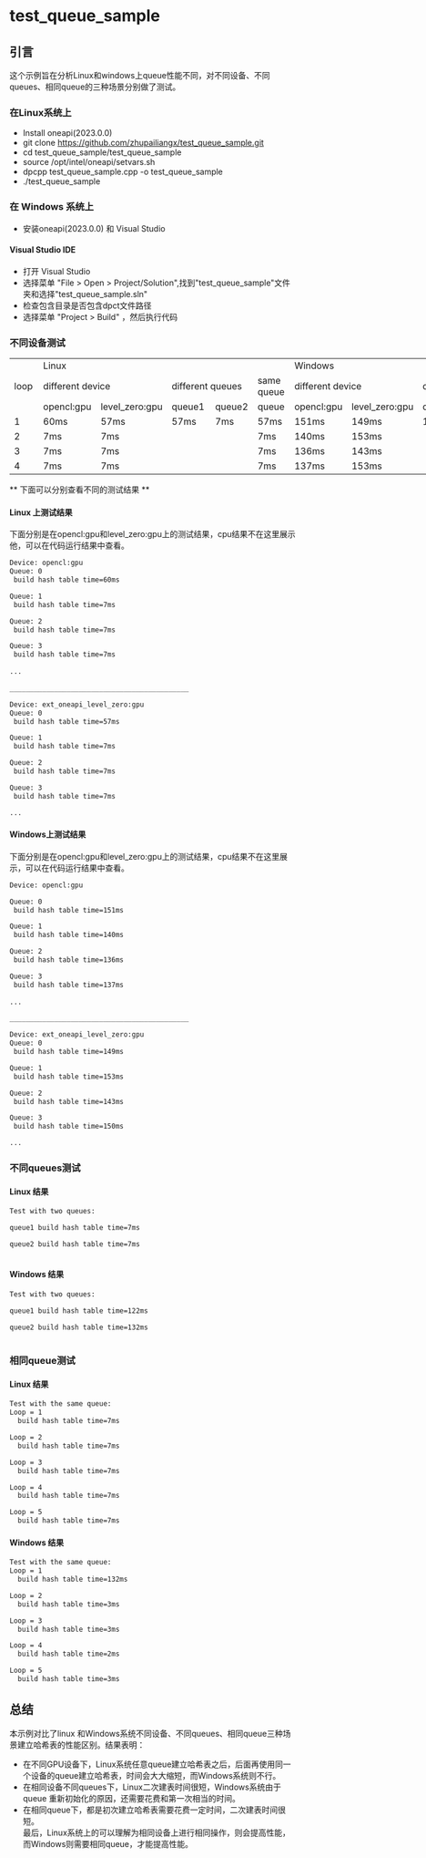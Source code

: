 # test_queue_sample
## 引言
这个示例旨在分析Linux和windows上queue性能不同，对不同设备、不同queues、相同queue的三种场景分别做了测试。

### 在Linux系统上
* Install oneapi(2023.0.0)
* git clone https://github.com/zhupailiangx/test_queue_sample.git
* cd test_queue_sample/test_queue_sample
* source /opt/intel/oneapi/setvars.sh
* dpcpp test_queue_sample.cpp -o test_queue_sample
* ./test_queue_sample

### 在 Windows 系统上
* 安装oneapi(2023.0.0) 和 Visual Studio

#### Visual Studio IDE
* 打开 Visual Studio
* 选择菜单 "File > Open > Project/Solution",找到"test_queue_sample"文件夹和选择"test_queue_sample.sln"
* 检查包含目录是否包含dpct文件路径
* 选择菜单 "Project > Build" ，然后执行代码
     

### 不同设备测试  
<body link="#0563C1" vlink="#954F72">

<table border=0 cellpadding=0 cellspacing=0 width=936 style='border-collapse:
 collapse;table-layout:fixed;width:702pt'>
 <col width=64 style='width:48pt'>
 <col width=108 span=2 style='mso-width-source:userset;mso-width-alt:3949;
 width:81pt'>
 <col width=113 style='mso-width-source:userset;mso-width-alt:4132;width:85pt'>
 <col width=83 span=2 style='mso-width-source:userset;mso-width-alt:3035;
 width:62pt'>
 <col width=76 style='mso-width-source:userset;mso-width-alt:2779;width:57pt'>
 <col width=100 style='mso-width-source:userset;mso-width-alt:3657;width:75pt'>
 <col width=64 style='width:48pt'>
 <col width=54 style='mso-width-source:userset;mso-width-alt:1974;width:41pt'>
 <col width=83 style='mso-width-source:userset;mso-width-alt:3035;width:62pt'>
 <tr height=20 style='height:15.0pt'>
  <td rowspan=3 height=60 class=xl65 width=64 style='height:45.0pt;width:48pt'>loop</td>
  <td colspan=5 class=xl65 width=495 style='border-left:none;width:371pt'>Linux</td>
  <td colspan=5 class=xl65 width=377 style='border-left:none;width:283pt'>Windows</td>
 </tr>
 <tr height=20 style='height:15.0pt'>
  <td colspan=2 height=20 class=xl65 style='height:15.0pt;border-left:none'>different
  device</td>
  <td colspan=2 class=xl65 style='border-left:none'>different queues</td>
  <td class=xl65 style='border-top:none;border-left:none'>same queue</td>
  <td colspan=2 class=xl65 style='border-left:none'>different device</td>
  <td colspan=2 class=xl65 style='border-left:none'>different queues</td>
  <td class=xl65 style='border-top:none;border-left:none'>same queue</td>
 </tr>
 <tr height=20 style='height:15.0pt'>
  <td height=20 class=xl65 style='height:15.0pt;border-top:none;border-left:
  none'>opencl:gpu</td>
  <td class=xl65 style='border-top:none;border-left:none'>level_zero:gpu</td>
  <td class=xl65 style='border-top:none;border-left:none'>queue1</td>
  <td class=xl65 style='border-top:none;border-left:none'>queue2</td>
  <td class=xl65 style='border-top:none;border-left:none'>queue</td>
  <td class=xl65 style='border-top:none;border-left:none'>opencl:gpu</td>
  <td class=xl65 style='border-top:none;border-left:none'>level_zero:gpu</td>
  <td class=xl65 style='border-top:none;border-left:none'>queue1</td>
  <td class=xl65 style='border-top:none;border-left:none'>queue2</td>
  <td class=xl65 style='border-top:none;border-left:none'>queue</td>
 </tr>
 <tr height=20 style='height:15.0pt'>
  <td height=20 class=xl65 style='height:15.0pt;border-top:none'>1</td>
  <td class=xl65 style='border-top:none;border-left:none'>60ms</td>
  <td class=xl65 style='border-top:none;border-left:none'>57ms</td>
  <td class=xl65 style='border-top:none;border-left:none'>57ms</td>
  <td class=xl65 style='border-top:none;border-left:none'>7ms</td>
  <td class=xl65 style='border-top:none;border-left:none'>57ms</td>
  <td class=xl65 style='border-top:none;border-left:none'>151ms</td>
  <td class=xl65 style='border-top:none;border-left:none'>149ms</td>
  <td class=xl65 style='border-top:none;border-left:none'>122ms</td>
  <td class=xl65 style='border-top:none;border-left:none'>132ms</td>
  <td class=xl65 style='border-top:none;border-left:none'>132ms</td>
 </tr>
 <tr height=20 style='height:15.0pt'>
  <td height=20 class=xl65 style='height:15.0pt;border-top:none'>2</td>
  <td class=xl65 style='border-top:none;border-left:none'>7ms</td>
  <td class=xl65 style='border-top:none;border-left:none'>7ms</td>
  <td class=xl65 style='border-top:none;border-left:none'>&nbsp;</td>
  <td class=xl65 style='border-top:none;border-left:none'>&nbsp;</td>
  <td class=xl65 style='border-top:none;border-left:none'>7ms</td>
  <td class=xl65 style='border-top:none;border-left:none'>140ms</td>
  <td class=xl65 style='border-top:none;border-left:none'>153ms</td>
  <td class=xl65 style='border-top:none;border-left:none'>&nbsp;</td>
  <td class=xl65 style='border-top:none;border-left:none'>&nbsp;</td>
  <td class=xl65 style='border-top:none;border-left:none'>3ms</td>
 </tr>
 <tr height=20 style='height:15.0pt'>
  <td height=20 class=xl65 style='height:15.0pt;border-top:none'>3</td>
  <td class=xl65 style='border-top:none;border-left:none'>7ms</td>
  <td class=xl65 style='border-top:none;border-left:none'>7ms</td>
  <td class=xl65 style='border-top:none;border-left:none'>&nbsp;</td>
  <td class=xl65 style='border-top:none;border-left:none'>&nbsp;</td>
  <td class=xl65 style='border-top:none;border-left:none'>7ms</td>
  <td class=xl65 style='border-top:none;border-left:none'>136ms</td>
  <td class=xl65 style='border-top:none;border-left:none'>143ms</td>
  <td class=xl65 style='border-top:none;border-left:none'>&nbsp;</td>
  <td class=xl65 style='border-top:none;border-left:none'>&nbsp;</td>
  <td class=xl65 style='border-top:none;border-left:none'>3ms</td>
 </tr>
 <tr height=20 style='height:15.0pt'>
  <td height=20 class=xl65 style='height:15.0pt;border-top:none'>4</td>
  <td class=xl65 style='border-top:none;border-left:none'>7ms</td>
  <td class=xl65 style='border-top:none;border-left:none'>7ms</td>
  <td class=xl65 style='border-top:none;border-left:none'>&nbsp;</td>
  <td class=xl65 style='border-top:none;border-left:none'>&nbsp;</td>
  <td class=xl65 style='border-top:none;border-left:none'>7ms</td>
  <td class=xl65 style='border-top:none;border-left:none'>137ms</td>
  <td class=xl65 style='border-top:none;border-left:none'>153ms</td>
  <td class=xl65 style='border-top:none;border-left:none'>&nbsp;</td>
  <td class=xl65 style='border-top:none;border-left:none'>&nbsp;</td>
  <td class=xl65 style='border-top:none;border-left:none'>2ms</td>
 </tr>
 <![if supportMisalignedColumns]>
 <tr height=0 style='display:none'>
  <td width=64 style='width:48pt'></td>
  <td width=108 style='width:81pt'></td>
  <td width=108 style='width:81pt'></td>
  <td width=113 style='width:85pt'></td>
  <td width=83 style='width:62pt'></td>
  <td width=83 style='width:62pt'></td>
  <td width=76 style='width:57pt'></td>
  <td width=100 style='width:75pt'></td>
  <td width=64 style='width:48pt'></td>
  <td width=54 style='width:41pt'></td>
  <td width=83 style='width:62pt'></td>
 </tr>
 <![endif]>
</table>

** 下面可以分别查看不同的测试结果 **


#### Linux 上测试结果
下面分别是在opencl:gpu和level_zero:gpu上的测试结果，cpu结果不在这里展示他，可以在代码运行结果中查看。
```bash
Device: opencl:gpu
Queue: 0
 build hash table time=60ms

Queue: 1
 build hash table time=7ms

Queue: 2
 build hash table time=7ms

Queue: 3
 build hash table time=7ms
 
...

____________________________________________

Device: ext_oneapi_level_zero:gpu
Queue: 0
 build hash table time=57ms

Queue: 1
 build hash table time=7ms

Queue: 2
 build hash table time=7ms

Queue: 3
 build hash table time=7ms

...

```
#### Windows上测试结果
下面分别是在opencl:gpu和level_zero:gpu上的测试结果，cpu结果不在这里展示，可以在代码运行结果中查看。
```bash
Device: opencl:gpu

Queue: 0
 build hash table time=151ms

Queue: 1
 build hash table time=140ms

Queue: 2
 build hash table time=136ms

Queue: 3
 build hash table time=137ms
 
...

____________________________________________

Device: ext_oneapi_level_zero:gpu
Queue: 0
 build hash table time=149ms

Queue: 1
 build hash table time=153ms

Queue: 2
 build hash table time=143ms

Queue: 3
 build hash table time=150ms

...

```
### 不同queues测试
#### Linux 结果
```bash
Test with two queues:

queue1 build hash table time=7ms

queue2 build hash table time=7ms
 
```
#### Windows 结果
```bash
Test with two queues:

queue1 build hash table time=122ms

queue2 build hash table time=132ms
 
```

### 相同queue测试
#### Linux 结果
```bash
Test with the same queue:
Loop = 1
  build hash table time=7ms

Loop = 2
  build hash table time=7ms

Loop = 3
  build hash table time=7ms

Loop = 4
  build hash table time=7ms

Loop = 5
  build hash table time=7ms
```

#### Windows 结果
```bash
Test with the same queue:
Loop = 1
  build hash table time=132ms

Loop = 2
  build hash table time=3ms

Loop = 3
  build hash table time=3ms

Loop = 4
  build hash table time=2ms

Loop = 5
  build hash table time=3ms
```


## 总结
本示例对比了linux 和Windows系统不同设备、不同queues、相同queue三种场景建立哈希表的性能区别。结果表明：
* 在不同GPU设备下，Linux系统任意queue建立哈希表之后，后面再使用同一个设备的queue建立哈希表，时间会大大缩短，而Windows系统则不行。
* 在相同设备不同queues下，Linux二次建表时间很短，Windows系统由于queue 重新初始化的原因，还需要花费和第一次相当的时间。
* 在相同queue下，都是初次建立哈希表需要花费一定时间，二次建表时间很短。\
最后，Linux系统上的可以理解为相同设备上进行相同操作，则会提高性能，而Windows则需要相同queue，才能提高性能。
